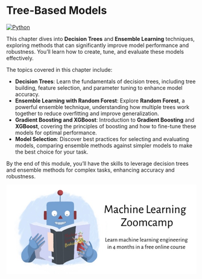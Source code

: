 # Tree-Based Models

[![Python][python_logo]][homework]

This chapter dives into **Decision Trees** and **Ensemble Learning** techniques, exploring methods that can
significantly improve model performance and robustness. You’ll learn how to create, tune, and evaluate these models
effectively.

The topics covered in this chapter include:

* **Decision Trees**: Learn the fundamentals of decision trees, including tree building, feature selection, and
  parameter tuning to enhance model accuracy.
* **Ensemble Learning with Random Forest**: Explore **Random Forest**, a powerful ensemble technique, understanding how
  multiple trees work together to reduce overfitting and improve generalization.
* **Gradient Boosting and XGBoost**: Introduction to **Gradient Boosting** and **XGBoost**, covering the principles of
  boosting and how to fine-tune these models for optimal performance.
* **Model Selection**: Discover best practices for selecting and evaluating models, comparing ensemble methods against
  simpler models to make the best choice for your task.

By the end of this module, you’ll have the skills to leverage decision trees and ensemble methods for complex tasks,
enhancing accuracy and robustness.

![ML ZoomCamp](https://github.com/jxareas/Machine-Learning-Bookcamp-2022/raw/master/images/zoomcamp.jpg)

[python_logo]: https://img.shields.io/badge/Homework%20Solution-FFD43B?style=for-the-badge&logo=python&logoColor=blue

[homework]: ./hw/homework6.py


